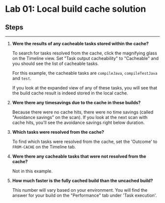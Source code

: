# Lab 01: Local build cache solution

## Steps
-----
1. **Were the results of any cacheable tasks stored within the cache?**

    To search for tasks resolved from the cache, click the magnifying glass on the Timeline view.
    Set "Task output cacheability" to "Cacheable" and you should see the list of cacheable tasks.

    For this example, the cacheable tasks are `compileJava`, `compileTestJava` and `test`.

    If you look at the expanded view of any of these tasks, you will see that the build cache result is indeed stored in the local cache.

2. **Were there any timesavings due to the cache in these builds?**

    Because there were no cache hits, there were no time savings (called "Avoidance savings" on the scan).
    If you look at the next scan with cache hits, you'll see the avoidance savings right below duration.

3. **Which tasks were resolved from the cache?**

    To find which tasks were resolved from the cache, set the 'Outcome' to `FROM-CACHE` on the Timeline tab.

4. **Were there any cacheable tasks that were not resolved from the cache?**

    Not in this example.

5. **How much faster is the fully cached build than the uncached build?**

    This number will vary based on your environment.
    You will find the answer for your build on the "Performance" tab under 'Task execution'.
